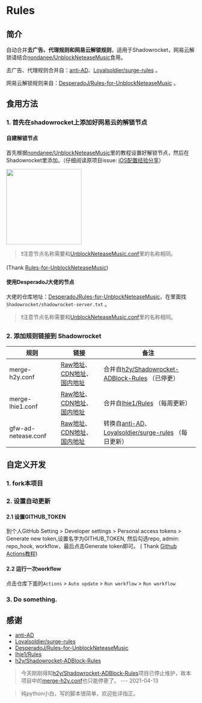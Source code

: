 # Rules

## 简介

自动合并**去广告、代理规则和网易云解锁规则**，适用于Shadowrocket，网易云解锁请结合[nondanee/UnblockNeteaseMusic](https://github.com/nondanee/UnblockNeteaseMusic)食用。

去广告、代理规则合并自：[anti-AD](https://anti-ad.net)、[Loyalsoldier/surge-rules](https://github.com/Loyalsoldier/surge-rules) 。

网易云解锁规则来自：[DesperadoJ/Rules-for-UnblockNeteaseMusic](https://github.com/DesperadoJ/Rules-for-UnblockNeteaseMusic) 。

## 食用方法

### 1. 首先在shadowrocket上添加好网易云的解锁节点

#### 自建解锁节点

首先根据[nondanee/UnblockNeteaseMusic](https://github.com/nondanee/UnblockNeteaseMusic)里的教程设置好解锁节点，然后在Shadowrocket里添加。（仔细阅读原项目issue: [iOS配置经验分享](https://github.com/nondanee/UnblockNeteaseMusic/issues/368)）

<img src="https://cdn.jsdelivr.net/gh/xiangsanliu/images@master/uPic/2021-03-10T13:10:16.jpeg" width="200" alt=""/>

> ❗️注意节点名称需要和[UnblockNeteaseMusic.conf](UnblockNeteaseMusic.conf)里的名称相同。

(Thank [Rules-for-UnblockNeteaseMusic](https://github.com/DesperadoJ/Rules-for-UnblockNeteaseMusic))

#### 使用DesperadoJ大佬的节点 

大佬的仓库地址：[DesperadoJRules-for-UnblockNeteaseMusic](https://github.com/DesperadoJ/Rules-for-UnblockNeteaseMusic)，在里面找`Shadowrocket/shadowrocket-server.txt`
。

> ❗️注意节点名称需要和[UnblockNeteaseMusic.conf](UnblockNeteaseMusic.conf)里的名称相同。



### 2. 添加规则链接到 Shadowrocket

| 规则                | 链接                                                                                                                                                                                                                                                               | 备注                                                                                                                       |
| ------------------- | ------------------------------------------------------------------------------------------------------------------------------------------------------------------------------------------------------------------------------------------------------------------ | -------------------------------------------------------------------------------------------------------------------------- |
| merge-h2y.conf      | [Raw地址](https://raw.githubusercontent.com/xiangsanliu/Rules/main/merge-h2y.conf)、[CDN地址](https://cdn.jsdelivr.net/gh/xiangsanliu/Rules/merge-h2y.conf)、[国内地址](https://xiangsanliu.coding.net/p/rules/d/Rules/git/raw/main/merge-h2y.conf)                | 合并自[h2y/Shadowrocket-ADBlock-Rules](https://github.com/h2y/Shadowrocket-ADBlock-Rules) （已停更）                       |
| merge-lhie1.conf    | [Raw地址](https://raw.githubusercontent.com/xiangsanliu/Rules/main/merge-lhie1.conf)、[CDN地址](https://cdn.jsdelivr.net/gh/xiangsanliu/Rules/merge-lhie1.conf)、[国内地址](https://xiangsanliu.coding.net/p/rules/d/Rules/git/raw/main/merge-lhie1.conf)          | 合并自[lhie1/Rules](https://github.com/lhie1/Rules) （每周更新）                                                           |
| gfw-ad-netease.conf | [Raw地址](https://raw.githubusercontent.com/xiangsanliu/Rules/main/gfw-ad-netease.conf)、[CDN地址](https://cdn.jsdelivr.net/gh/xiangsanliu/Rules/gfw-ad-netease.conf)、[国内地址](https://xiangsanliu.coding.net/p/rules/d/Rules/git/raw/main/gfw-ad-netease.conf) | 转换自[anti-AD](https://anti-ad.net)、[Loyalsoldier/surge-rules](https://github.com/Loyalsoldier/surge-rules) （每日更新） |

## 自定义开发

### 1. fork本项目

### 2. 设置自动更新

#### 2.1 设置GITHUB_TOKEN

到个人GitHub Setting > Developer settings > Personal access tokens > Generate new token,设置名字为GITHUB_TOKEN, 然后勾选repo, admin:
repo_hook, workflow，最后点击Generate token即可。 (
Thank [Github Actions教程](https://cloud.tencent.com/developer/article/1643440))

#### 2.2 运行一次workflow

点击仓库下面的`Actions` > `Auto update` > `Run workflow` > `Run workflow`

### 3. Do something.

## 感谢

- [anti-AD](https://anti-ad.net)
- [Loyalsoldier/surge-rules](https://github.com/Loyalsoldier/surge-rules)
- [DesperadoJ/Rules-for-UnblockNeteaseMusic](https://github.com/DesperadoJ/Rules-for-UnblockNeteaseMusic)
- [lhie1/Rules](https://github.com/lhie1/Rules)
- [h2y/Shadowrocket-ADBlock-Rules](https://github.com/h2y/Shadowrocket-ADBlock-Rules)

> 今天刚刚得知[h2y/Shadowrocket-ADBlock-Rules](https://github.com/h2y/Shadowrocket-ADBlock-Rules)项目已停止维护，故本项目中的[merge-h2y.conf](merge-h2y.conf)也只能停更了。
> --- 2021-04-13

> 纯python小白，写的脚本很简单，欢迎批评指正。

